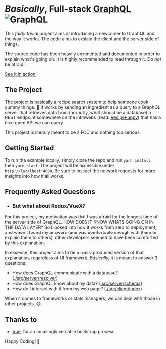 # _Basically_, Full-stack [GraphQL](http://graphql.org/) ![GraphQL](https://avatars0.githubusercontent.com/u/12972006?v=4&s=30)

This _fairly trivial_ project aims at introducing a newcomer to GraphQL and the way it works. The code aims to explain the client and the server side of things.

The source code has been heavily commented and documented in order to explain what's going on. It is highly recommended to read through it. Do _not_ be afraid!

[See it in action!](https://basically-fullstack-graphql-xmvgecabgu.now.sh/)

## The Project
The project is basically a recipe search system to help someone cook yummy things. 🍜 It works by sending an ingredient as a query to a GraphQL server that retrieves data from (normally, what should be a database) a REST endpoint somewhere on the intrawebs (read: [RecipePuppy](http://www.recipepuppy.com/about/api/)) that has a nice open API we can query.

This project is literally meant to be a POC and nothing too serious.

## Getting Started

To run the example locally, simply clone the repo and run `yarn install`, then `yarn start`. The project will be accessible under `http://localhost:4000`. Be sure to inspect the network requests for more insights into how it all works.

## Frequently Asked Questions

* ### But what about Redux/VueX?
For this project, my motivation was that I was afraid for the longest time of the server side of GraphQL. HOW DOES IT KNOW WHATS GOING ON IN THE DATA LAYER? So I looked into how it works from zero to deployment, and when I found my answers (and was comfortable enough with them to explain them to others), other developers seemed to have been comforted by this explanation.

In essence, this project aims to be a mass-produced version of that explanation, regardless of UI framework. _Basically,_ it is meant to answer 3 questions:
* How does GraphQL communicate with a database? ([./src/server/resolver](https://github.com/TejasQ/basically-fullstack-graphql/blob/master/src/server/resolver.js))
* How does GraphQL know about my data? ([.src/server/schema](https://github.com/TejasQ/basically-fullstack-graphql/blob/master/src/server/schema.js))
* How do I interact with it from my web page? ([./src/client/index](https://github.com/TejasQ/basically-fullstack-graphql/blob/master/src/client/index.js))

When it comes to frameworks or state managers, we can deal with those in other projects. 😄

## Thanks to
* [Vue](https://vuejs.org/), for an amazingly versatile bootstrap process.

Happy Coding! 🎉

